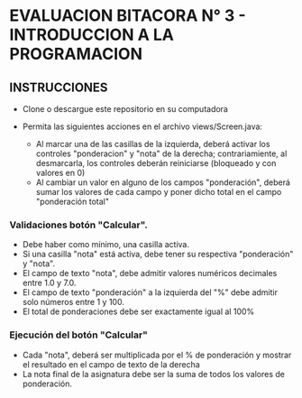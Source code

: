 # EVALUACION BITACORA N° 3 - INTRODUCCION A LA PROGRAMACION

## INSTRUCCIONES

- Clone o descargue este repositorio en su computadora
- Permita las siguientes acciones en el archivo views/Screen.java:

    - Al marcar una de las casillas de la izquierda, deberá activar los controles "ponderacion" y "nota" de la derecha; contrariamiente, al desmarcarla, 
los controles deberán reiniciarse (bloqueado y con valores en 0)
    - Al cambiar un valor en alguno de los campos "ponderación", deberá sumar los valores de cada campo y poner dicho total en el campo "ponderación total"

### Validaciones botón "Calcular".
- Debe haber como mínimo, una casilla activa.
- Si una casilla "nota" está activa, debe tener su respectiva "ponderación" y "nota".
- El campo de texto "nota", debe admitir valores numéricos decimales entre 1.0 y 7.0.
- El campo de texto "ponderación" a la izquierda del "%" debe admitir solo números entre 1 y 100.
- El total de ponderaciones debe ser exactamente igual al 100%


### Ejecución del botón "Calcular"
- Cada "nota", deberá ser multiplicada por el % de ponderación y mostrar el resultado en el campo de texto de la derecha
- La nota final de la asignatura debe ser la suma de todos los valores de ponderación.
    
